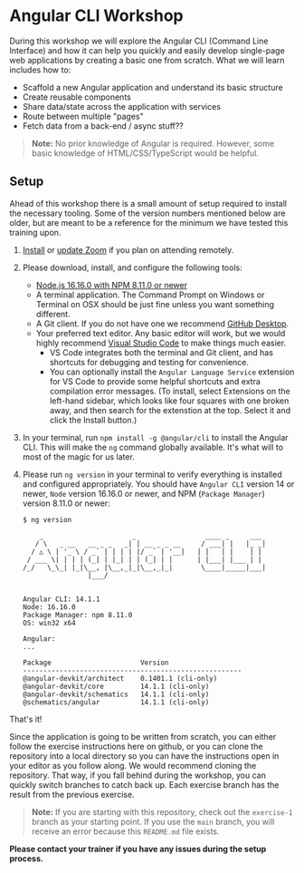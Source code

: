 # Angular CLI Workshop

During this workshop we will explore the Angular CLI (Command Line Interface) and how it can help you quickly and easily develop single-page web applications by creating a basic one from scratch. What we will learn includes how to:

* Scaffold a new Angular application and understand its basic structure
* Create reusable components
* Share data/state across the application with services
* Route between multiple "pages"
* Fetch data from a back-end / async stuff??

> **Note:** No prior knowledge of Angular is required. However, some basic knowledge of HTML/CSS/TypeScript would be helpful.

## Setup

Ahead of this workshop there is a small amount of setup required to install the necessary tooling. Some of the version numbers mentioned below are older, but are meant to be a reference for the minimum we have tested this training upon.

1. [Install](https://zoom.us/download) or [update Zoom](https://support.zoom.us/hc/en-us/articles/201362233-Upgrade-update-to-the-latest-version) if you plan on attending remotely.
1. Please download, install, and configure the following tools:
    * [Node.js 16.16.0 with NPM 8.11.0 or newer](https://nodejs.org/en/download/)
    * A terminal application. The Command Prompt on Windows or Terminal on OSX should be just fine unless you want something different.
    * A Git client. If you do not have one we recommend [GitHub Desktop](https://desktop.github.com/).
    * Your preferred text editor. Any basic editor will work, but we would highly recommend [Visual Studio Code](https://code.visualstudio.com/) to make things much easier.
		* VS Code integrates both the terminal and Git client, and has shortcuts for debugging and testing for convenience.
		* You can optionally install the `Angular Language Service` extension for VS Code to provide some helpful shortcuts and extra compilation error messages. (To install, select Extensions on the left-hand sidebar, which looks like four squares with one broken away, and then search for the extenstion at the top. Select it and click the Install button.)
1. In your terminal, run `npm install -g @angular/cli` to install the Angular CLI. This will make the `ng` command globally available. It's what will to most of the magic for us later.
1. Please run `ng version` in your terminal to verify everything is installed and configured appropriately. You should have `Angular CLI` version 14 or newer, `Node` version 16.16.0 or newer, and NPM (`Package Manager`) version 8.11.0 or newer:

      ```
      $ ng version
      
          _                      _                 ____ _     ___
         / \   _ __   __ _ _   _| | __ _ _ __     / ___| |   |_ _|
        / △ \ | '_ \ / _` | | | | |/ _` | '__|   | |   | |    | |
       / ___ \| | | | (_| | |_| | | (_| | |      | |___| |___ | |
      /_/   \_\_| |_|\__, |\__,_|_|\__,_|_|       \____|_____|___|
                      |___/
    

      Angular CLI: 14.1.1
      Node: 16.16.0
      Package Manager: npm 8.11.0 
      OS: win32 x64

      Angular: 
      ... 

      Package                      Version
      ------------------------------------------------------
      @angular-devkit/architect    0.1401.1 (cli-only)
      @angular-devkit/core         14.1.1 (cli-only)
      @angular-devkit/schematics   14.1.1 (cli-only)
      @schematics/angular          14.1.1 (cli-only)
      ```

That's it!

Since the application is going to be written from scratch, you can either follow the exercise instructions here on github, or you can clone the repository into a local directory so you can have the instructions open in your editor as you follow along. We would recommend cloning the repository. That way, if you fall behind during the workshop, you can quickly switch branches to catch back up. Each exercise branch has the result from the previous exercise.

> **Note:** If you are starting with this repository, check out the `exercise-1` branch as your starting point. If you use the `main` branch, you will receive an error because this `README.md` file exists. 

**Please contact your trainer if you have any issues during the setup process.**
